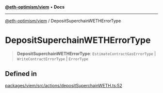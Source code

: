 [**@eth-optimism/viem**](../README.md) • **Docs**

***

[@eth-optimism/viem](../README.md) / DepositSuperchainWETHErrorType

# DepositSuperchainWETHErrorType

> **DepositSuperchainWETHErrorType**: `EstimateContractGasErrorType` \| `WriteContractErrorType` \| `ErrorType`

## Defined in

[packages/viem/src/actions/depositSuperchainWETH.ts:52](https://github.com/ethereum-optimism/ecosystem/blob/6d6302cd415cfc874f1d86fa22a309bdd9314531/packages/viem/src/actions/depositSuperchainWETH.ts#L52)
